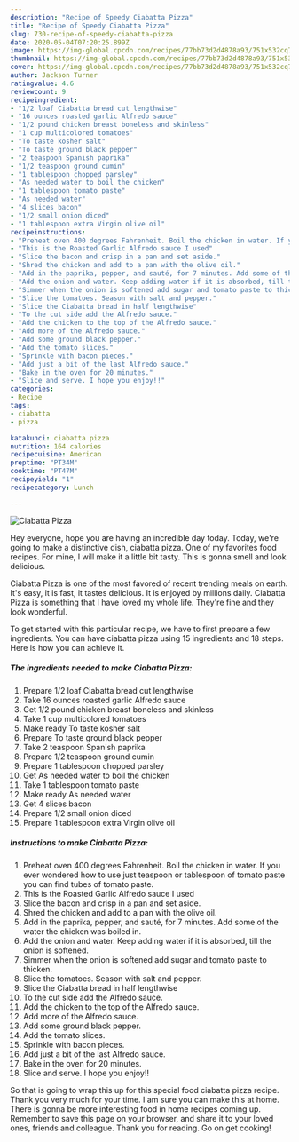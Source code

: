 ```yaml
---
description: "Recipe of Speedy Ciabatta Pizza"
title: "Recipe of Speedy Ciabatta Pizza"
slug: 730-recipe-of-speedy-ciabatta-pizza
date: 2020-05-04T07:20:25.899Z
image: https://img-global.cpcdn.com/recipes/77bb73d2d4878a93/751x532cq70/ciabatta-pizza-recipe-main-photo.jpg
thumbnail: https://img-global.cpcdn.com/recipes/77bb73d2d4878a93/751x532cq70/ciabatta-pizza-recipe-main-photo.jpg
cover: https://img-global.cpcdn.com/recipes/77bb73d2d4878a93/751x532cq70/ciabatta-pizza-recipe-main-photo.jpg
author: Jackson Turner
ratingvalue: 4.6
reviewcount: 9
recipeingredient:
- "1/2 loaf Ciabatta bread cut lengthwise"
- "16 ounces roasted garlic Alfredo sauce"
- "1/2 pound chicken breast boneless and skinless"
- "1 cup multicolored tomatoes"
- "To taste kosher salt"
- "To taste ground black pepper"
- "2 teaspoon Spanish paprika"
- "1/2 teaspoon ground cumin"
- "1 tablespoon chopped parsley"
- "As needed water to boil the chicken"
- "1 tablespoon tomato paste"
- "As needed water"
- "4 slices bacon"
- "1/2 small onion diced"
- "1 tablespoon extra Virgin olive oil"
recipeinstructions:
- "Preheat oven 400 degrees Fahrenheit. Boil the chicken in water. If you ever wondered how to use just teaspoon or tablespoon of tomato paste you can find tubes of tomato paste."
- "This is the Roasted Garlic Alfredo sauce I used"
- "Slice the bacon and crisp in a pan and set aside."
- "Shred the chicken and add to a pan with the olive oil."
- "Add in the paprika, pepper, and sauté, for 7 minutes. Add some of the water the chicken was boiled in."
- "Add the onion and water. Keep adding water if it is absorbed, till the onion is softened."
- "Simmer when the onion is softened add sugar and tomato paste to thicken."
- "Slice the tomatoes. Season with salt and pepper."
- "Slice the Ciabatta bread in half lengthwise"
- "To the cut side add the Alfredo sauce."
- "Add the chicken to the top of the Alfredo sauce."
- "Add more of the Alfredo sauce."
- "Add some ground black pepper."
- "Add the tomato slices."
- "Sprinkle with bacon pieces."
- "Add just a bit of the last Alfredo sauce."
- "Bake in the oven for 20 minutes."
- "Slice and serve. I hope you enjoy!!"
categories:
- Recipe
tags:
- ciabatta
- pizza

katakunci: ciabatta pizza 
nutrition: 164 calories
recipecuisine: American
preptime: "PT34M"
cooktime: "PT47M"
recipeyield: "1"
recipecategory: Lunch

---
```



![Ciabatta Pizza](https://img-global.cpcdn.com/recipes/77bb73d2d4878a93/751x532cq70/ciabatta-pizza-recipe-main-photo.jpg)

Hey everyone, hope you are having an incredible day today. Today, we're going to make a distinctive dish, ciabatta pizza. One of my favorites food recipes. For mine, I will make it a little bit tasty. This is gonna smell and look delicious.

Ciabatta Pizza is one of the most favored of recent trending meals on earth. It's easy, it is fast, it tastes delicious. It is enjoyed by millions daily. Ciabatta Pizza is something that I have loved my whole life. They're fine and they look wonderful.




To get started with this particular recipe, we have to first prepare a few ingredients. You can have ciabatta pizza using 15 ingredients and 18 steps. Here is how you can achieve it.

<!--inarticleads1-->

##### The ingredients needed to make Ciabatta Pizza:

1. Prepare 1/2 loaf Ciabatta bread cut lengthwise
1. Take 16 ounces roasted garlic Alfredo sauce
1. Get 1/2 pound chicken breast boneless and skinless
1. Take 1 cup multicolored tomatoes
1. Make ready To taste kosher salt
1. Prepare To taste ground black pepper
1. Take 2 teaspoon Spanish paprika
1. Prepare 1/2 teaspoon ground cumin
1. Prepare 1 tablespoon chopped parsley
1. Get As needed water to boil the chicken
1. Take 1 tablespoon tomato paste
1. Make ready As needed water
1. Get 4 slices bacon
1. Prepare 1/2 small onion diced
1. Prepare 1 tablespoon extra Virgin olive oil




<!--inarticleads2-->

##### Instructions to make Ciabatta Pizza:

1. Preheat oven 400 degrees Fahrenheit. Boil the chicken in water. If you ever wondered how to use just teaspoon or tablespoon of tomato paste you can find tubes of tomato paste.
1. This is the Roasted Garlic Alfredo sauce I used
1. Slice the bacon and crisp in a pan and set aside.
1. Shred the chicken and add to a pan with the olive oil.
1. Add in the paprika, pepper, and sauté, for 7 minutes. Add some of the water the chicken was boiled in.
1. Add the onion and water. Keep adding water if it is absorbed, till the onion is softened.
1. Simmer when the onion is softened add sugar and tomato paste to thicken.
1. Slice the tomatoes. Season with salt and pepper.
1. Slice the Ciabatta bread in half lengthwise
1. To the cut side add the Alfredo sauce.
1. Add the chicken to the top of the Alfredo sauce.
1. Add more of the Alfredo sauce.
1. Add some ground black pepper.
1. Add the tomato slices.
1. Sprinkle with bacon pieces.
1. Add just a bit of the last Alfredo sauce.
1. Bake in the oven for 20 minutes.
1. Slice and serve. I hope you enjoy!!




So that is going to wrap this up for this special food ciabatta pizza recipe. Thank you very much for your time. I am sure you can make this at home. There is gonna be more interesting food in home recipes coming up. Remember to save this page on your browser, and share it to your loved ones, friends and colleague. Thank you for reading. Go on get cooking!

